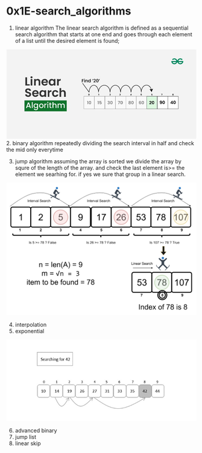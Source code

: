 # 0x1E-search_algorithms

1. linear algorithm 
The linear search algorithm is defined as a sequential search algorithm that starts at one end and goes through each element of a list until the desired element is found;
<img src="img/Linear.webp">
2. binary algorithm 
repeatedly dividing the search interval in half and check the mid only everytime

3. jump algorithm
assuming the array is sorted
we divide the array by squre of the length of the array. and check the last element is>= the element we searhing for. if yes we sure that group in a linear search.
<img src="img/jump.jpg">

4. interpolation
5. exponential 
<img src="img/expon.jpg">

6. advanced binary
7. jump list
8. linear skip
